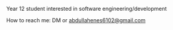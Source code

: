 Year 12 student
interested in software engineering/development

How to reach me: DM or abdullahenes6102@gmail.com

